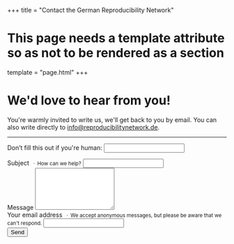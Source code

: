 +++
title = "Contact the German Reproducibility Network"

# This page needs a template attribute so as not to be rendered as a section
template = "page.html"
+++

# We'd love to hear from you!

You're warmly invited to write us, we'll get back to you by email. You can also write directly to [info@reproducibilitynetwork.de](mailto:info@reproducibilitynetwork.de).

----

<form name="contact" method="POST" netlify-honeypot="bot-field" data-netlify="true" action="/contact/thanks">
  <p class="d-none">
    <label>Don’t fill this out if you're human: <input name="bot-field" /></label>
  </p>
  <div class="mb-3">
    <label for="subject">Subject</label>
    <small class="text-muted mb-2">&ensp;·&ensp;How can we help?</small>
    <input type="text" class="form-control form-control-lg mt-2" name="subject" id="subject">
  </div>
  <div class="mb-3">
    <label for="message">Message</label>
    <small class="text-muted"></small>
    <textarea class="form-control mt-2" name="message" id="message" rows="6"></textarea>
  </div>
  <div class="mb-3">
    <label for="email">Your email address</label>
    <small class="text-muted">&ensp;·&ensp;We accept anonymous messages, but please be aware that we can't respond.</small>
    <input type="email" class="form-control mt-2" name="email" id="email">
  </div>
  <div>
    <button type="submit" class="btn btn-outline-primary w-100 mt-4">Send</button>
  </div>
</form>
